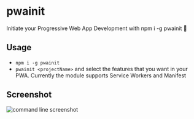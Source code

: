 # pwainit
Initiate your Progressive Web App Development with npm i -g pwainit 🎉

## Usage
- `npm i -g pwainit`
- `pwainit <projectName>` and select the features that you want in your PWA. Currently the module supports Service Workers and Manifest

## Screenshot
![command line screenshot](https://res.cloudinary.com/saurabhdaware/image/upload/v1557761681/npm/pwainit/pwainit.png)


